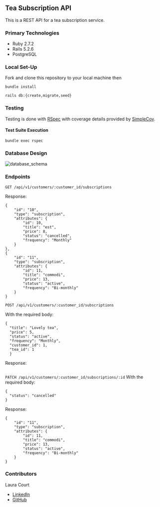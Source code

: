 ## Tea Subscription API
This is a REST API for a tea subscription service.

### Primary Technologies

  - Ruby 2.7.2
  - Rails 5.2.6
  - PostgreSQL


### Local Set-Up

Fork and clone this repository to your local machine then

`bundle install`

`rails db:{create,migrate,seed}`


### Testing

Testing is done with [RSpec](https://rspec.info/) with coverage details provided by [SimpleCov](https://github.com/simplecov-ruby/simplecov).

#### Test Suite Execution

`bundle exec rspec`


### Database Design

![database_schema](https://user-images.githubusercontent.com/83885722/148582056-c45eb205-88fc-48af-8bb7-e0d86100b21a.png)

### Endpoints

`GET /api/v1/customers/:customer_id/subscriptions`

Response:

```
{
    "id": "10",
    "type": "subscription",
    "attributes": {
        "id": 10,
        "title": "est",
        "price": 8,
        "status": "cancelled",
        "frequency": "Monthly"
    }
},
{
    "id": "11",
    "type": "subscription",
    "attributes": {
        "id": 11,
        "title": "commodi",
        "price": 13,
        "status": "active",
        "frequency": "Bi-monthly"
    }
}
```


`POST /api/v1/customers/:customer_id/subscriptions`

With the required body:
```
{
  "title": "Lovely tea",
  "price": 5,
  "status": "active",
  "frequency": "Monthly",
  "customer_id": 1,
  "tea_id": 1
  }
```
Response:
```

```

`PATCH /api/v1/customers/:customer_id/subscriptions/:id`
With the required body:
```
{
  "status": "cancelled"
}
```

Response:
```
{
    "id": "11",
    "type": "subscription",
    "attributes": {
        "id": 11,
        "title": "commodi",
        "price": 13,
        "status": "active",
        "frequency": "Bi-monthly"
    }
}
```

### Contributors

Laura Court
- [LinkedIn](https://www.linkedin.com/in/laura-court/)
- [GitHub](https://github.com/lmcourt)
